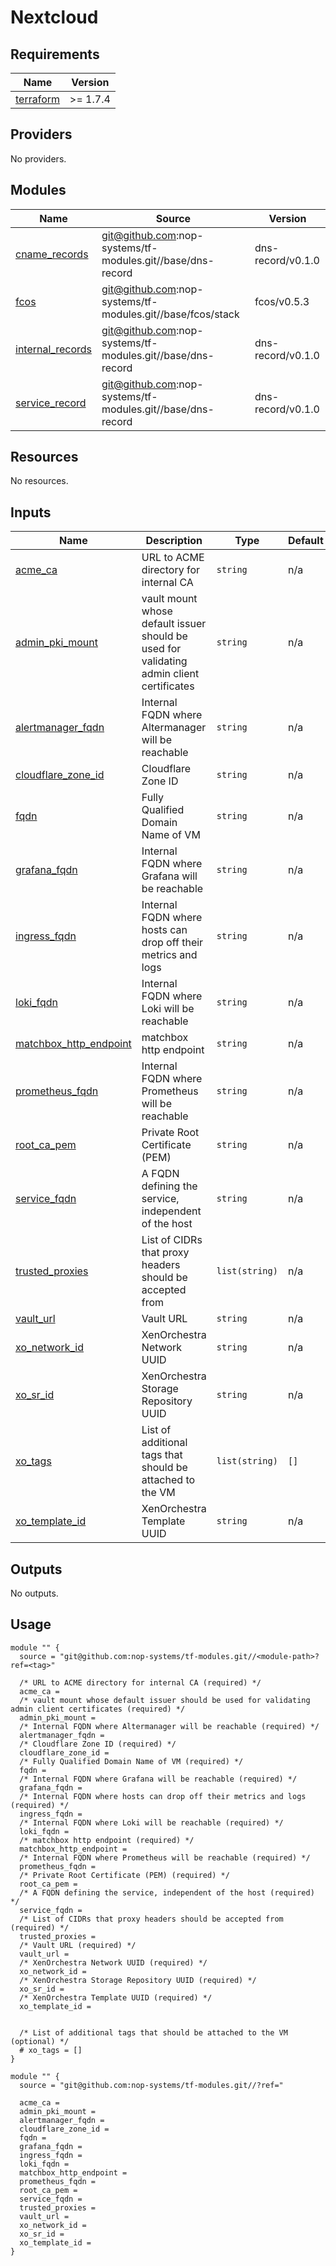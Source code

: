 # Nextcloud

<!-- BEGIN_TF_DOCS -->
## Requirements

| Name | Version |
|------|---------|
| <a name="requirement_terraform"></a> [terraform](#requirement\_terraform) | >= 1.7.4 |

## Providers

No providers.

## Modules

| Name | Source | Version |
|------|--------|---------|
| <a name="module_cname_records"></a> [cname\_records](#module\_cname\_records) | git@github.com:nop-systems/tf-modules.git//base/dns-record | dns-record/v0.1.0 |
| <a name="module_fcos"></a> [fcos](#module\_fcos) | git@github.com:nop-systems/tf-modules.git//base/fcos/stack | fcos/v0.5.3 |
| <a name="module_internal_records"></a> [internal\_records](#module\_internal\_records) | git@github.com:nop-systems/tf-modules.git//base/dns-record | dns-record/v0.1.0 |
| <a name="module_service_record"></a> [service\_record](#module\_service\_record) | git@github.com:nop-systems/tf-modules.git//base/dns-record | dns-record/v0.1.0 |

## Resources

No resources.

## Inputs

| Name | Description | Type | Default | Required |
|------|-------------|------|---------|:--------:|
| <a name="input_acme_ca"></a> [acme\_ca](#input\_acme\_ca) | URL to ACME directory for internal CA | `string` | n/a | yes |
| <a name="input_admin_pki_mount"></a> [admin\_pki\_mount](#input\_admin\_pki\_mount) | vault mount whose default issuer should be used for validating admin client certificates | `string` | n/a | yes |
| <a name="input_alertmanager_fqdn"></a> [alertmanager\_fqdn](#input\_alertmanager\_fqdn) | Internal FQDN where Altermanager will be reachable | `string` | n/a | yes |
| <a name="input_cloudflare_zone_id"></a> [cloudflare\_zone\_id](#input\_cloudflare\_zone\_id) | Cloudflare Zone ID | `string` | n/a | yes |
| <a name="input_fqdn"></a> [fqdn](#input\_fqdn) | Fully Qualified Domain Name of VM | `string` | n/a | yes |
| <a name="input_grafana_fqdn"></a> [grafana\_fqdn](#input\_grafana\_fqdn) | Internal FQDN where Grafana will be reachable | `string` | n/a | yes |
| <a name="input_ingress_fqdn"></a> [ingress\_fqdn](#input\_ingress\_fqdn) | Internal FQDN where hosts can drop off their metrics and logs | `string` | n/a | yes |
| <a name="input_loki_fqdn"></a> [loki\_fqdn](#input\_loki\_fqdn) | Internal FQDN where Loki will be reachable | `string` | n/a | yes |
| <a name="input_matchbox_http_endpoint"></a> [matchbox\_http\_endpoint](#input\_matchbox\_http\_endpoint) | matchbox http endpoint | `string` | n/a | yes |
| <a name="input_prometheus_fqdn"></a> [prometheus\_fqdn](#input\_prometheus\_fqdn) | Internal FQDN where Prometheus will be reachable | `string` | n/a | yes |
| <a name="input_root_ca_pem"></a> [root\_ca\_pem](#input\_root\_ca\_pem) | Private Root Certificate (PEM) | `string` | n/a | yes |
| <a name="input_service_fqdn"></a> [service\_fqdn](#input\_service\_fqdn) | A FQDN defining the service, independent of the host | `string` | n/a | yes |
| <a name="input_trusted_proxies"></a> [trusted\_proxies](#input\_trusted\_proxies) | List of CIDRs that proxy headers should be accepted from | `list(string)` | n/a | yes |
| <a name="input_vault_url"></a> [vault\_url](#input\_vault\_url) | Vault URL | `string` | n/a | yes |
| <a name="input_xo_network_id"></a> [xo\_network\_id](#input\_xo\_network\_id) | XenOrchestra Network UUID | `string` | n/a | yes |
| <a name="input_xo_sr_id"></a> [xo\_sr\_id](#input\_xo\_sr\_id) | XenOrchestra Storage Repository UUID | `string` | n/a | yes |
| <a name="input_xo_tags"></a> [xo\_tags](#input\_xo\_tags) | List of additional tags that should be attached to the VM | `list(string)` | `[]` | no |
| <a name="input_xo_template_id"></a> [xo\_template\_id](#input\_xo\_template\_id) | XenOrchestra Template UUID | `string` | n/a | yes |

## Outputs

No outputs.

## Usage

```hcl
module "" {
  source = "git@github.com:nop-systems/tf-modules.git//<module-path>?ref=<tag>"
  
  /* URL to ACME directory for internal CA (required) */
  acme_ca =
  /* vault mount whose default issuer should be used for validating admin client certificates (required) */
  admin_pki_mount =
  /* Internal FQDN where Altermanager will be reachable (required) */
  alertmanager_fqdn =
  /* Cloudflare Zone ID (required) */
  cloudflare_zone_id =
  /* Fully Qualified Domain Name of VM (required) */
  fqdn =
  /* Internal FQDN where Grafana will be reachable (required) */
  grafana_fqdn =
  /* Internal FQDN where hosts can drop off their metrics and logs (required) */
  ingress_fqdn =
  /* Internal FQDN where Loki will be reachable (required) */
  loki_fqdn =
  /* matchbox http endpoint (required) */
  matchbox_http_endpoint =
  /* Internal FQDN where Prometheus will be reachable (required) */
  prometheus_fqdn =
  /* Private Root Certificate (PEM) (required) */
  root_ca_pem =
  /* A FQDN defining the service, independent of the host (required) */
  service_fqdn =
  /* List of CIDRs that proxy headers should be accepted from (required) */
  trusted_proxies =
  /* Vault URL (required) */
  vault_url =
  /* XenOrchestra Network UUID (required) */
  xo_network_id =
  /* XenOrchestra Storage Repository UUID (required) */
  xo_sr_id =
  /* XenOrchestra Template UUID (required) */
  xo_template_id =

  
  /* List of additional tags that should be attached to the VM (optional) */
  # xo_tags = []
}

module "" {
  source = "git@github.com:nop-systems/tf-modules.git//?ref="
  
  acme_ca =
  admin_pki_mount =
  alertmanager_fqdn =
  cloudflare_zone_id =
  fqdn =
  grafana_fqdn =
  ingress_fqdn =
  loki_fqdn =
  matchbox_http_endpoint =
  prometheus_fqdn =
  root_ca_pem =
  service_fqdn =
  trusted_proxies =
  vault_url =
  xo_network_id =
  xo_sr_id =
  xo_template_id =
}
```
<!-- END_TF_DOCS -->
